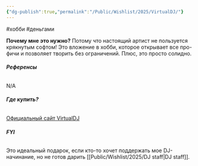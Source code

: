 ```yaml
---
{"dg-publish":true,"permalink":"/Public/Wishlist/2025/VirtualDJ/"}
---
```


#хобби #деньгами

**Почему мне это нужно?**
Потому что настоящий артист не пользуется крякнутым софтом! Это вложение в хобби, которое открывает все про-фичи и позволяет творить без ограничений. Плюс, это просто солидно.

###### **Референсы** 
N/A

###### **Где купить?** 
[Официальный сайт VirtualDJ](placeholder_link)

###### **FYI** 
Это идеальный подарок, если кто-то хочет поддержать мое DJ-начинание, но не готов дарить [[Public/Wishlist/2025/DJ staff\|DJ staff]].